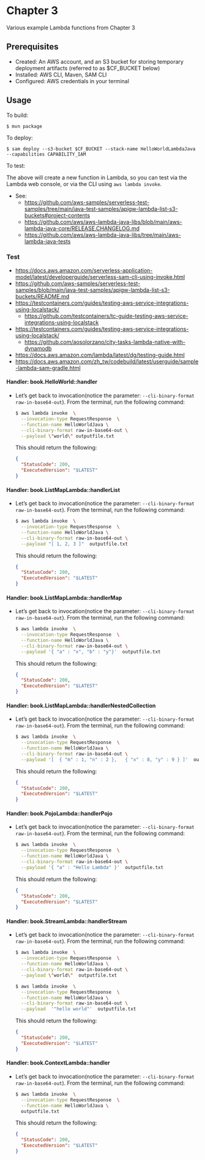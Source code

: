 # Chapter 3

Various example Lambda functions from Chapter 3

## Prerequisites

* Created: An AWS account, and an S3 bucket for storing temporary deployment artifacts (referred to as $CF_BUCKET below)
* Installed: AWS CLI, Maven, SAM CLI
* Configured: AWS credentials in your terminal

## Usage

To build:

```
$ mvn package
```

To deploy:

```
$ sam deploy --s3-bucket $CF_BUCKET --stack-name HelloWorldLambdaJava --capabilities CAPABILITY_IAM
```

To test:

The above will create a new function in Lambda, so you can test via the Lambda web console,
or via the CLI using `aws lambda invoke`.

* See:
  * https://github.com/aws-samples/serverless-test-samples/tree/main/java-test-samples/apigw-lambda-list-s3-buckets#project-contents
  * https://github.com/aws/aws-lambda-java-libs/blob/main/aws-lambda-java-core/RELEASE.CHANGELOG.md
  * https://github.com/aws/aws-lambda-java-libs/tree/main/aws-lambda-java-tests
### Test 
  * https://docs.aws.amazon.com/serverless-application-model/latest/developerguide/serverless-sam-cli-using-invoke.html
  * https://github.com/aws-samples/serverless-test-samples/blob/main/java-test-samples/apigw-lambda-list-s3-buckets/README.md  
  * https://testcontainers.com/guides/testing-aws-service-integrations-using-localstack/
    * https://github.com/testcontainers/tc-guide-testing-aws-service-integrations-using-localstack
  * https://testcontainers.com/guides/testing-aws-service-integrations-using-localstack/  
    * https://github.com/aosolorzano/city-tasks-lambda-native-with-dynamodb
  * https://docs.aws.amazon.com/lambda/latest/dg/testing-guide.html
  * https://docs.aws.amazon.com/zh_tw/codebuild/latest/userguide/sample-lambda-sam-gradle.html


#### Handler: book.HelloWorld::handler
* Let’s get back to invocation(notice the parameter: `--cli-binary-format raw-in-base64-out`). From the terminal, run the following command:
  ```bash
  $ aws lambda invoke  \
    --invocation-type RequestResponse  \
    --function-name HelloWorldJava \
    --cli-binary-format raw-in-base64-out \
    --payload \"world\" outputfile.txt
  ```
  This should return the following:
  ```json
  {
    "StatusCode": 200,
    "ExecutedVersion": "$LATEST"
  }
  ```
#### Handler: book.ListMapLambda::handlerList
* Let’s get back to invocation(notice the parameter: `--cli-binary-format raw-in-base64-out`). From the terminal, run the following command:
  ```bash
  $ aws lambda invoke  \
    --invocation-type RequestResponse  \
    --function-name HelloWorldJava \
    --cli-binary-format raw-in-base64-out \
    --payload "[ 1, 2, 3 ]"  outputfile.txt
  ```
  This should return the following:
  ```json
  {
    "StatusCode": 200,
    "ExecutedVersion": "$LATEST"
  }
  ```
#### Handler: book.ListMapLambda::handlerMap
* Let’s get back to invocation(notice the parameter: `--cli-binary-format raw-in-base64-out`). From the terminal, run the following command:
  ```bash
  $ aws lambda invoke  \
    --invocation-type RequestResponse  \
    --function-name HelloWorldJava \
    --cli-binary-format raw-in-base64-out \
    --payload '{ "a" : "x", "b" : "y"}'  outputfile.txt
  ```
  This should return the following:
  ```json
  {
    "StatusCode": 200,
    "ExecutedVersion": "$LATEST"
  }
  ```
#### Handler: book.ListMapLambda::handlerNestedCollection
* Let’s get back to invocation(notice the parameter: `--cli-binary-format raw-in-base64-out`). From the terminal, run the following command:
  ```bash
  $ aws lambda invoke  \
    --invocation-type RequestResponse  \
    --function-name HelloWorldJava \
    --cli-binary-format raw-in-base64-out \
    --payload '[  { "m" : 1, "n" : 2 },   { "x" : 8, "y" : 9 } ]'  outputfile.txt
  ```
  This should return the following:
  ```json
  {
    "StatusCode": 200,
    "ExecutedVersion": "$LATEST"
  }
  ```
#### Handler: book.PojoLambda::handlerPojo
* Let’s get back to invocation(notice the parameter: `--cli-binary-format raw-in-base64-out`). From the terminal, run the following command:
  ```bash
  $ aws lambda invoke  \
    --invocation-type RequestResponse  \
    --function-name HelloWorldJava \
    --cli-binary-format raw-in-base64-out \
    --payload '{ "a" : "Hello Lambda" }'  outputfile.txt
  ``` 
  This should return the following:
  ```json
  {
    "StatusCode": 200,
    "ExecutedVersion": "$LATEST"
  }
  ```
#### Handler: book.StreamLambda::handlerStream
* Let’s get back to invocation(notice the parameter: `--cli-binary-format raw-in-base64-out`). From the terminal, run the following command:
  ```bash
  $ aws lambda invoke  \
    --invocation-type RequestResponse  \
    --function-name HelloWorldJava \
    --cli-binary-format raw-in-base64-out \
    --payload \"world\"  outputfile.txt
  ``` 
  ```bash
  $ aws lambda invoke  \
    --invocation-type RequestResponse  \
    --function-name HelloWorldJava \
    --cli-binary-format raw-in-base64-out \
    --payload  '"hello world"'  outputfile.txt
  ``` 
  This should return the following:
  ```json
  {
    "StatusCode": 200,
    "ExecutedVersion": "$LATEST"
  }
  ```
#### Handler: book.ContextLambda::handler
* Let’s get back to invocation(notice the parameter: `--cli-binary-format raw-in-base64-out`). From the terminal, run the following command:
  ```bash
  $ aws lambda invoke  \
    --invocation-type RequestResponse  \
    --function-name HelloWorldJava \
    outputfile.txt
  ```  
  This should return the following:
  ```json
  {
    "StatusCode": 200,
    "ExecutedVersion": "$LATEST"
  }
  ```
  